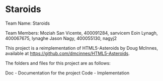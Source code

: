 # Staroids

Team Name: Staroids

Team Members:
Moziah San Vicente, 400091284, sanvicem
Eoin Lynagh, 400067675, lynaghe
Jason Nagy, 400055130, nagyj2


This project is a reimplementation of HTML5-Asteroids by Doug McInnes, available at https://github.com/dmcinnes/HTML5-Asteroids.

The folders and files for this project are as follows:

Doc - Documentation for the project
Code - Implementation
